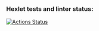 ### Hexlet tests and linter status:
[![Actions Status](https://github.com/nneversky/fullstack-javascript-project-4/actions/workflows/hexlet-check.yml/badge.svg)](https://github.com/nneversky/fullstack-javascript-project-4/actions)